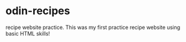 # odin-recipes
recipe website practice.
This was my first practice recipe website using basic HTML skills!
